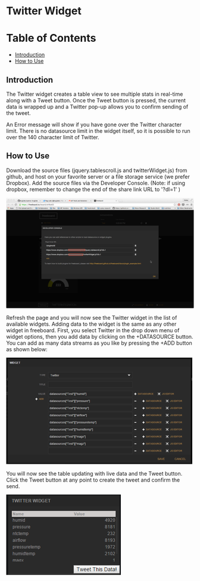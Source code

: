 Twitter Widget
=================================

# Table of Contents
*   [Introduction](#introduction)
*   [How to Use](#how-to-use)


Introduction
------------
The Twitter widget creates a table view to see multiple stats in real-time along with a Tweet button.  Once the Tweet button is pressed, the current data is wrapped up and a Twitter pop-up allows you to confirm sending of the tweet.

An Error message will show if you have gone over the Twitter character limit. There is no datasource limit in the widget itself, so it is possible to run over the 140 character limit of Twitter.  

How to Use
-----------
Download the source files (jquery.tablescroll.js and twitterWidget.js) from github, and host on your favorite server or a file storage service (we prefer Dropbox).
Add the source files via the Developer Console.  (Note: if using dropbox, remember to change the end of the share link URL to '?dl=1' )

![screen1](./doc_images/1.png)

Refresh the page and you will now see the Twitter widget in the list of available widgets.  Adding data to the widget is the same as any other widget in freeboard. First, you select Twitter in the drop down menu of widget options, then you add data by clicking on the +DATASOURCE button. You can add as many data streams as you like by pressing the +ADD button as shown below:

![screen2](./doc_images/2.png)

You will now see the table updating with live data and the Tweet button.  Click the Tweet button at any point to create the tweet and confirm the send.

![screen3](./doc_images/3.png)